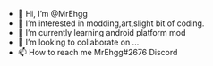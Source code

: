- 👋 Hi, I’m @MrEhgg
- 👀 I’m interested in modding,art,slight bit of coding.
- 🌱 I’m currently learning android platform mod
- 💞️ I’m looking to collaborate on ...
- 📫 How to reach me MrEhgg#2676 Discord

<!---
MrEhgg/MrEhgg is a ✨ special ✨ repository because its `README.md` (this file) appears on your GitHub profile.
You can click the Preview link to take a look at your changes.
--->
